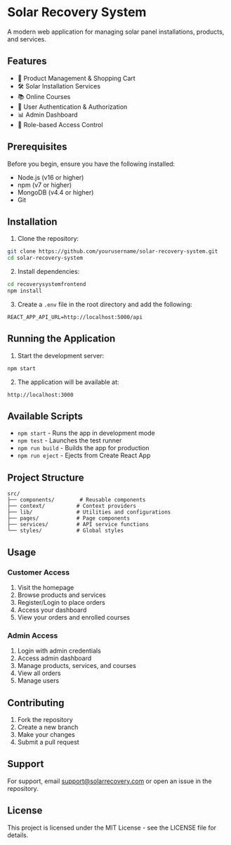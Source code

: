 # Solar Recovery System

A modern web application for managing solar panel installations, products, and services.

## Features

- 🌟 Product Management & Shopping Cart
- 🛠️ Solar Installation Services
- 📚 Online Courses
- 👥 User Authentication & Authorization
- 📊 Admin Dashboard
- 🎯 Role-based Access Control

## Prerequisites

Before you begin, ensure you have the following installed:
- Node.js (v16 or higher)
- npm (v7 or higher)
- MongoDB (v4.4 or higher)
- Git

## Installation

1. Clone the repository:
```bash
git clone https://github.com/yourusername/solar-recovery-system.git
cd solar-recovery-system
```

2. Install dependencies:
```bash
cd recoverysystemfrontend
npm install
```

3. Create a `.env` file in the root directory and add the following:
```env
REACT_APP_API_URL=http://localhost:5000/api
```

## Running the Application

1. Start the development server:
```bash
npm start
```

2. The application will be available at:
```
http://localhost:3000
```

## Available Scripts

- `npm start` - Runs the app in development mode
- `npm test` - Launches the test runner
- `npm run build` - Builds the app for production
- `npm run eject` - Ejects from Create React App

## Project Structure

```
src/
├── components/        # Reusable components
├── context/          # Context providers
├── lib/              # Utilities and configurations
├── pages/            # Page components
├── services/         # API service functions
└── styles/           # Global styles
```

## Usage

### Customer Access
1. Visit the homepage
2. Browse products and services
3. Register/Login to place orders
4. Access your dashboard
5. View your orders and enrolled courses

### Admin Access
1. Login with admin credentials
2. Access admin dashboard
3. Manage products, services, and courses
4. View all orders
5. Manage users

## Contributing

1. Fork the repository
2. Create a new branch
3. Make your changes
4. Submit a pull request

## Support

For support, email support@solarrecovery.com or open an issue in the repository.

## License

This project is licensed under the MIT License - see the LICENSE file for details.
